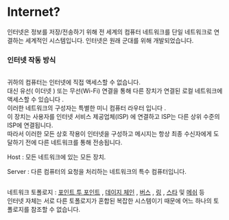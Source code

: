 # Internet?

인터넷은 정보를 저장/전송하기 위해 전 세계의 컴퓨터 네트워크를 단일 네트워크로 연결하는 세계적인 시스템입니다. 인터넷은 원래 군대를 위해 개발되었습니다.&#x20;

### 인터넷 작동 방식

<figure><img src="https://github.com/cheatsnake/backend-cheats/raw/master/files/network-internet/Internet.png" alt=""><figcaption></figcaption></figure>

귀하의 컴퓨터는 인터넷에 직접 액세스할 수 없습니다. \
대신 유선( 이더넷 ) 또는 무선(Wi-Fi) 연결을 통해 다른 장치가 연결된 로컬 네트워크에 액세스할 수 있습니다 . \
이러한 네트워크의 구성자는 특별한 미니 컴퓨터 라우터 입니다 . \
이 장치는 사용자를 인터넷 서비스 제공업체(ISP) 에 연결하고 ISP는 다른 상위 수준의 ISP에 연결됩니다. \
따라서 이러한 모든 상호 작용이 인터넷을 구성하고 메시지는 항상 최종 수신자에게 도달하기 전에 다른 네트워크를 통해 전송됩니다.

Host : 모든 네트워크에 있는 모든 장치.

Server : 다른 컴퓨터의 요청을 처리하는 네트워크의 특수 컴퓨터입니다.

<figure><img src="https://github.com/cheatsnake/backend-cheats/raw/master/files/network-internet/topologies.png" alt=""><figcaption></figcaption></figure>

네트워크 토폴로지 : [포인트 투 포인트](https://en.wikipedia.org/wiki/Point-to-point\_\(telecommunications\)) , [데이지 체인](https://en.wikipedia.org/wiki/Daisy\_chain\_\(electrical\_engineering\)) , [버스](https://en.wikipedia.org/wiki/Bus\_network) , [링](https://en.wikipedia.org/wiki/Ring\_network) , [스타](https://en.wikipedia.org/wiki/Star\_network) 및 [메쉬](https://github.com/cheatsnake/backend-cheats/blob/master)  등\
인터넷 자체는 서로 다른 토폴로지가 혼합된 복잡한 시스템이기 때문에 어느 하나의 토폴로지를 참조할 수 없습니다.
